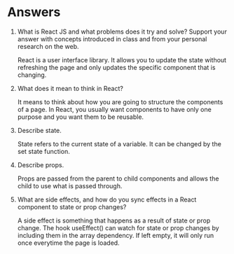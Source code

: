 # Answers

1. What is React JS and what problems does it try and solve? Support your answer with concepts introduced in class and from your personal research on the web.

    React is a user interface library. It allows you to update the state without refreshing the page and only updates the specific component that is changing.

2. What does it mean to think in React?

    It means to think about how you are going to structure the components of a page. In React, you usually want components to have only one purpose and you want them to be reusable.

3. Describe state.

    State refers to the current state of a variable. It can be changed by the set state function.

4. Describe props.

    Props are passed from the parent to child components and allows the child to use what is passed through.

5. What are side effects, and how do you sync effects in a React component to state or prop changes?

    A side effect is something that happens as a result of state or prop change. The hook useEffect() can watch for state or prop changes by including them in the array dependency. If left empty, it will only run once everytime the page is loaded.